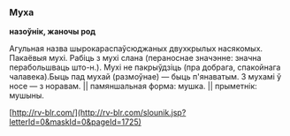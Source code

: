 ### Муха
**назоўнік, жаночы род**

Агульная назва шырокараспаўсюджаных двухкрылых насякомых. Пакаёвыя мухі. Рабіць з мухі слана (пераноснае значэнне: значна перабольшваць што-н.). Мухі не пакрыўдзіць (пра добрага, спакойнага чалавека).Быць пад мухай (размоўнае) — быць п'янаватым. З мухамі ў носе — з норавам. || памяншальная форма: мушка. || прыметнік: мушыны.

<a rel="author">[http://rv-blr.com/](http://rv-blr.com/slounik.jsp?letterId=0&maskId=0&pageId=1725)</a>
